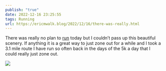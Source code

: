 ```yaml
---
publish: "true"
date: 2022-12-16 23:25:55
tags: Running
url: https://ericmwalk.blog/2022/12/16/there-was-really.html
---
```


There was really no plan to [run](http://www.strava.com/activities/8256128069) today but I couldn’t pass up this beautiful scenery. If anything it is a great way to just zone out for a while and I took a 3.1 mile route I have run so often back in the days of the 5k a day that I could really just zone out.


![](https://ericmwalk.blog/uploads/2022/2ea69ecd0d.jpg)